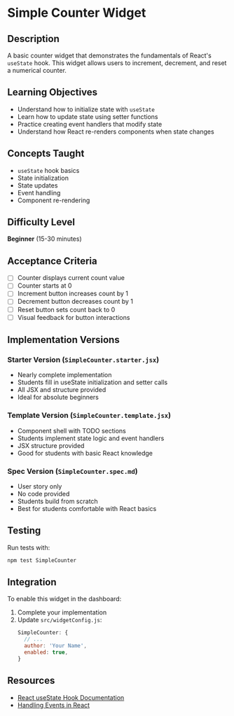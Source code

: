 # Simple Counter Widget

## Description
A basic counter widget that demonstrates the fundamentals of React's `useState` hook. This widget allows users to increment, decrement, and reset a numerical counter.

## Learning Objectives
- Understand how to initialize state with `useState`
- Learn how to update state using setter functions
- Practice creating event handlers that modify state
- Understand how React re-renders components when state changes

## Concepts Taught
- `useState` hook basics
- State initialization
- State updates
- Event handling
- Component re-rendering

## Difficulty Level
**Beginner** (15-30 minutes)

## Acceptance Criteria
- [ ] Counter displays current count value
- [ ] Counter starts at 0
- [ ] Increment button increases count by 1
- [ ] Decrement button decreases count by 1
- [ ] Reset button sets count back to 0
- [ ] Visual feedback for button interactions

## Implementation Versions

### Starter Version (`SimpleCounter.starter.jsx`)
- Nearly complete implementation
- Students fill in useState initialization and setter calls
- All JSX and structure provided
- Ideal for absolute beginners

### Template Version (`SimpleCounter.template.jsx`)
- Component shell with TODO sections
- Students implement state logic and event handlers
- JSX structure provided
- Good for students with basic React knowledge

### Spec Version (`SimpleCounter.spec.md`)
- User story only
- No code provided
- Students build from scratch
- Best for students comfortable with React basics

## Testing
Run tests with:
```bash
npm test SimpleCounter
```

## Integration
To enable this widget in the dashboard:
1. Complete your implementation
2. Update `src/widgetConfig.js`:
   ```javascript
   SimpleCounter: {
     // ...
     author: 'Your Name',
     enabled: true,
   }
   ```

## Resources
- [React useState Hook Documentation](https://react.dev/reference/react/useState)
- [Handling Events in React](https://react.dev/learn/responding-to-events)

